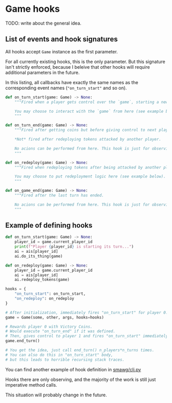 # Game hooks

TODO: write about the general idea.


## List of events and hook signatures

All hooks accept `Game` instance as the first parameter.

For all currently existing hooks, this is the only parameter.
But this signature isn't strictly enforced, because I beleive that other hooks
will require additional parameters in the future.

In this listing, all callbacks have exactly the same names as the corresponding
event names (`"on_turn_start"` and so on).

```python
def on_turn_start(game: Game) -> None:
    """Fired when a player gets control over the `game`, starting a new turn.

    You may choose to interact with the `game` from here (see example below).
    """

def on_turn_end(game: Game) -> None:
    """Fired after getting coins but before giving control to next player.

    *Not* fired after redeploying tokens attacked by another player.

    No acions can be performed from here. This hook is just for observing.
    """

def on_redeploy(game: Game) -> None:
    """Fired when redeploying tokens after being attacked by another player.

    You may choose to put redeployment logic here (see example below).
    """

def on_game_end(game: Game) -> None:
    """Fired after the last turn has ended.

    No acions can be performed from here. This hook is just for observing.
    """
```


## Example of defining hooks

```python
def on_turn_start(game: Game) -> None:
    player_id = game.current_player_id
    print(f"Player {player_id} is starting its turn...")
    ai = ais[player_id]
    ai.do_its_thing(game)

def on_redeploy(game: Game) -> None:
    player_id = game.current_player_id
    ai = ais[player_id]
    ai.redeploy_tokens(game)

hooks = {
    "on_turn_start": on_turn_start,
    "on_redeploy": on_redeploy
}

# After initialization, immediately fires "on_turn_start" for player 0.
game = Game(some, other, args, hooks=hooks)

# Rewards player 0 with Victory Coins.
# Would execute "on_turn_end" if it was defined.
# Then, gives control to player 1 and fires "on_turn_start" immediately.
game.end_turn()

# You get the idea, just call end_turn() n_players*n_turns times.
# You can also do this in "on_turn_start" body,
# but this leads to horrible recursing stack traces.
```


You can find another example of hook definition in
[smawg/cli.py](../smawg/cli.py)

Hooks there are only observing, and the majority of the work is still just
imperative method calls.

This situation will probably change in the future.
